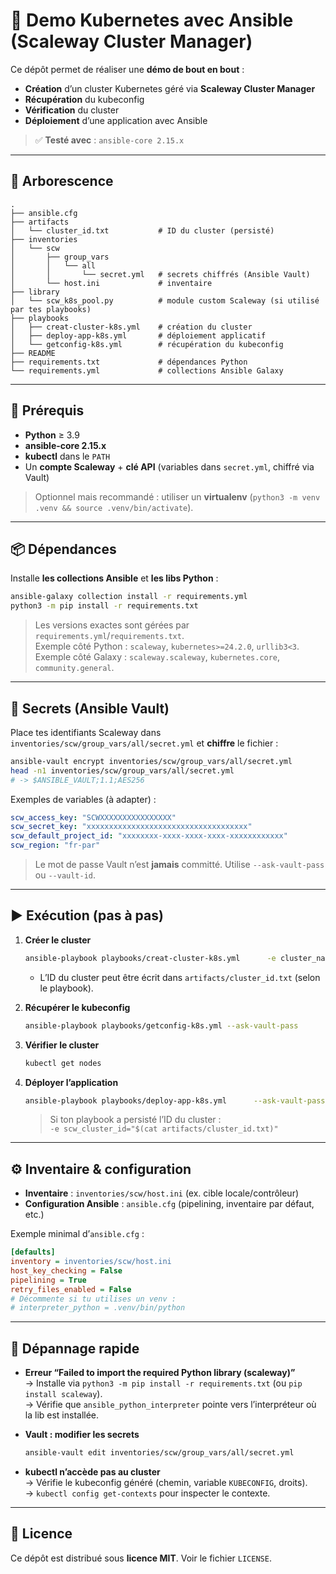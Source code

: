 # 🚀 Demo Kubernetes avec Ansible (Scaleway Cluster Manager)

Ce dépôt permet de réaliser une **démo de bout en bout** :  
- **Création** d’un cluster Kubernetes géré via **Scaleway Cluster Manager**  
- **Récupération** du kubeconfig  
- **Vérification** du cluster  
- **Déploiement** d’une application avec Ansible

> ✅ **Testé avec** : `ansible-core 2.15.x`

---

## 📁 Arborescence

```
.
├── ansible.cfg
├── artifacts
│   └── cluster_id.txt           # ID du cluster (persisté)
├── inventories
│   └── scw
│       ├── group_vars
│       │   └── all
│       │       └── secret.yml   # secrets chiffrés (Ansible Vault)
│       └── host.ini             # inventaire
├── library
│   └── scw_k8s_pool.py          # module custom Scaleway (si utilisé par tes playbooks)
├── playbooks
│   ├── creat-cluster-k8s.yml    # création du cluster
│   ├── deploy-app-k8s.yml       # déploiement applicatif
│   └── getconfig-k8s.yml        # récupération du kubeconfig
├── README
├── requirements.txt             # dépendances Python
└── requirements.yml             # collections Ansible Galaxy
```

---

## 🧰 Prérequis

- **Python** ≥ 3.9  
- **ansible-core 2.15.x**  
- **kubectl** dans le `PATH`  
- Un **compte Scaleway** + **clé API** (variables dans `secret.yml`, chiffré via Vault)

> Optionnel mais recommandé : utiliser un **virtualenv** (`python3 -m venv .venv && source .venv/bin/activate`).

---

## 📦 Dépendances

Installe **les collections Ansible** et **les libs Python** :

```bash
ansible-galaxy collection install -r requirements.yml
python3 -m pip install -r requirements.txt
```

> Les versions exactes sont gérées par `requirements.yml`/`requirements.txt`.  
> Exemple côté Python : `scaleway`, `kubernetes>=24.2.0`, `urllib3<3`.  
> Exemple côté Galaxy : `scaleway.scaleway`, `kubernetes.core`, `community.general`.

---

## 🔐 Secrets (Ansible Vault)

Place tes identifiants Scaleway dans `inventories/scw/group_vars/all/secret.yml` et **chiffre** le fichier :

```bash
ansible-vault encrypt inventories/scw/group_vars/all/secret.yml
head -n1 inventories/scw/group_vars/all/secret.yml
# -> $ANSIBLE_VAULT;1.1;AES256
```

Exemples de variables (à adapter) :

```yaml
scw_access_key: "SCWXXXXXXXXXXXXXXXX"
scw_secret_key: "xxxxxxxxxxxxxxxxxxxxxxxxxxxxxxxxxxxx"
scw_default_project_id: "xxxxxxxx-xxxx-xxxx-xxxx-xxxxxxxxxxxx"
scw_region: "fr-par"
```

> Le mot de passe Vault n’est **jamais** committé. Utilise `--ask-vault-pass` ou `--vault-id`.

---

## ▶️ Exécution (pas à pas)

1. **Créer le cluster**
   ```bash
   ansible-playbook playbooks/creat-cluster-k8s.yml      -e cluster_name=demo-k8s-cluster      --ask-vault-pass
   ```
   - L’ID du cluster peut être écrit dans `artifacts/cluster_id.txt` (selon le playbook).

2. **Récupérer le kubeconfig**
   ```bash
   ansible-playbook playbooks/getconfig-k8s.yml --ask-vault-pass
   ```

3. **Vérifier le cluster**
   ```bash
   kubectl get nodes
   ```

4. **Déployer l’application**
   ```bash
   ansible-playbook playbooks/deploy-app-k8s.yml      --ask-vault-pass      -e scw_cluster_id="5317b6f1-4c39-40dd-a3cc-2909163326fd"
   ```
   > Si ton playbook a persisté l’ID du cluster :  
   > `-e scw_cluster_id="$(cat artifacts/cluster_id.txt)"`

---

## ⚙️ Inventaire & configuration

- **Inventaire** : `inventories/scw/host.ini` (ex. cible locale/contrôleur)
- **Configuration Ansible** : `ansible.cfg` (pipelining, inventaire par défaut, etc.)

Exemple minimal d’`ansible.cfg` :

```ini
[defaults]
inventory = inventories/scw/host.ini
host_key_checking = False
pipelining = True
retry_files_enabled = False
# Décommente si tu utilises un venv :
# interpreter_python = .venv/bin/python
```

---

## 🧪 Dépannage rapide

- **Erreur “Failed to import the required Python library (scaleway)”**  
  → Installe via `python3 -m pip install -r requirements.txt` (ou `pip install scaleway`).  
  → Vérifie que `ansible_python_interpreter` pointe vers l’interpréteur où la lib est installée.

- **Vault : modifier les secrets**  
  ```bash
  ansible-vault edit inventories/scw/group_vars/all/secret.yml
  ```

- **kubectl n’accède pas au cluster**  
  → Vérifie le kubeconfig généré (chemin, variable `KUBECONFIG`, droits).  
  → `kubectl config get-contexts` pour inspecter le contexte.

---

## 📝 Licence

Ce dépôt est distribué sous **licence MIT**. Voir le fichier `LICENSE`.

